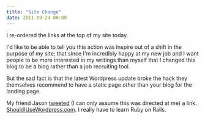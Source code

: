 ```yaml
---
title: "Site Change"
date: 2011-09-24 00:00
---
```


<p>I re-ordered the links at the top of my site today.</p>

<p>I'd like to be able to tell you this action was inspire out of a shift in the purpose of my site; that since I'm incredibly happy at my new job and I want people to be more interested in my writings than myself that I changed this blog to be a blog rather than a job recruiting tool.</p>

<p>But the sad fact is that the latest Wordpress update broke the hack they themselves recommend to have a static page <em>other</em> than your blog for the landing page.</p>

<p>My friend Jason <a href="http://twitter.com/#!/jasonbrennan/status/116975447526473728" target="_blank">tweeted</a> (I can only assume this was directed at me) a link. <a href="http://shouldiusewordpress.com/" target="_blank">ShouldIUseWordpress.com</a>. I really have to learn Ruby on Rails.</p>

<!-- more -->

